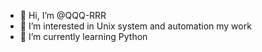 - 👋 Hi, I’m @QQQ-RRR
- 👀 I’m interested in Unix system and automation my work
- 🌱 I’m currently learning Python

<!---
QQQ-RRR/QQQ-RRR is a ✨ special ✨ repository because its `README.md` (this file) appears on your GitHub profile.
You can click the Preview link to take a look at your changes.
--->

